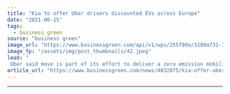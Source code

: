 ```yaml
---
title: "Kia to offer Uber drivers discounted EVs across Europe"
date: "2021-06-15"
tags: 
  - business green
source: "business green"
image_url: "https://www.businessgreen.com/api/v1/wps/255f98e/3109af31-1d57-405c-a012-7e7162105303/4/uber-offices-185x114.jpeg"
image_fp: "/assets/img/post_thumbnails/42.jpeg"
lead: "
 Uber said move is part of its effort to deliver a zero emission mobility platform across Europe by 2030 ..."
article_url: "https://www.businessgreen.com/news/4032875/kia-offer-uber-drivers-discounted-evs-europe"
---
```


---
